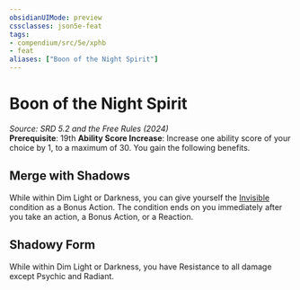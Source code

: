 ```yaml
---
obsidianUIMode: preview
cssclasses: json5e-feat
tags:
- compendium/src/5e/xphb
- feat
aliases: ["Boon of the Night Spirit"]
---
```

# Boon of the Night Spirit
*Source: SRD 5.2 and the Free Rules (2024)*  
**Prerequisite**: 19th
**Ability Score Increase**: Increase one ability score of your choice by 1, to a maximum of 30.
You gain the following benefits.

## Merge with Shadows

While within Dim Light or Darkness, you can give yourself the [Invisible](conditions.md#Invisible) condition as a Bonus Action. The condition ends on you immediately after you take an action, a Bonus Action, or a Reaction.

## Shadowy Form

While within Dim Light or Darkness, you have Resistance to all damage except Psychic and Radiant.